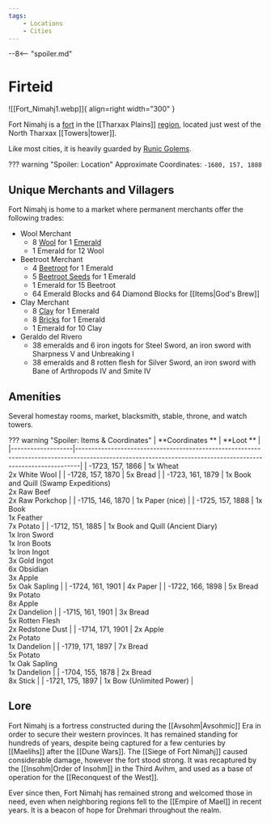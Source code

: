 ```yaml
---
tags:
    - Locations
    - Cities
---
```


--8<-- "spoiler.md"

# Firteid

![[Fort_Nimahj1.webp]]{ align=right width="300" }

Fort Nimahj is a [fort](/Settlements) in the [[Tharxax Plains]] [region](/Regions), located just west of the North Tharxax [[Towers|tower]].

Like most cities, it is heavily guarded by [Runic Golems](https://minecraft.gamepedia.com/Iron_Golem).

??? warning "Spoiler: Location"
	Approximate Coordinates: `-1680, 157, 1888 ` 

## Unique Merchants and Villagers

Fort Nimahj is home to a market where permanent merchants offer the
following trades:

- Wool Merchant
    - 8 [Wool](https://minecraft.gamepedia.com/Wool) for 1 [Emerald](https://minecraft.gamepedia.com/Emerald)
    - 1 Emerald for 12 Wool
- Beetroot Merchant
    - 4 [Beetroot](https://minecraft.gamepedia.com/Beetroot) for 1 Emerald
    - 5 [Beetroot Seeds](https://minecraft.gamepedia.com/Beetroot_Seeds) for 1 Emerald
    - 1 Emerald for 15 Beetroot
    - 64 Emerald Blocks and 64 Diamond Blocks for [[Items|God's Brew]]
- Clay Merchant
    - 8 [Clay](https://minecraft.gamepedia.com/Clay) for 1 Emerald
    - 8 [Bricks](https://minecraft.gamepedia.com/Bricks) for 1 Emerald
    - 1 Emerald for 10 Clay
- Geraldo del Rivero
    - 38 emeralds and 6 iron ingots for Steel Sword, an iron sword with Sharpness V and Unbreaking I
    - 38 emeralds and 8 rotten flesh for Silver Sword, an iron sword with Bane of Arthropods IV and Smite IV


## Amenities 

Several homestay rooms, market, blacksmith, stable, throne, and watch towers.

??? warning "Spoiler: Items & Coordinates"
	| **Coordinates **  | **Loot **                                                                                                                                                   |
	|-------------------|-------------------------------------------------------------------------------------------------------------------------------------------------------------|
	| -1723, 157, 1866  | 1x Wheat <br>2x White Wool                                                                                                                                  |
	| -1728, 157, 1870  | 5x Bread                                                                                                                                                    |
	| -1723, 161, 1879  | 1x Book and Quill (Swamp Expeditions) <br>2x Raw Beef <br>2x Raw Porkchop                                                                                   |
	| -1715, 146, 1870  | 1x Paper (nice)                                                                                                                                             |
	| -1725, 157, 1888  | 1x Book <br>1x Feather <br>7x Potato                                                                                                                        |
	| -1712, 151, 1885  | 1x Book and Quill (Ancient Diary) <br>1x Iron Sword <br>1x Iron Boots <br>1x Iron Ingot <br>3x Gold Ingot <br>6x Obsidian <br>3x Apple <br>5x Oak Sapling   |
	| -1724, 161, 1901  | 4x Paper                                                                                                                                                    |
	| -1722, 166, 1898  | 5x Bread <br>9x Potato <br>8x Apple <br>2x Dandelion                                                                                                        |
	| -1715, 161, 1901  | 3x Bread <br>5x Rotten Flesh <br>2x Redstone Dust                                                                                                           |
	| -1714, 171, 1901  | 2x Apple <br>2x Potato <br>1x Dandelion                                                                                                                     |
	| -1719, 171, 1897  | 7x Bread <br>5x Potato <br>1x Oak Sapling <br>1x Dandelion                                                                                                  |
	| -1704, 155, 1878  | 2x Bread <br>8x Stick                                                                                                                                       |
	| -1721, 175, 1897  | 1x Bow (Unlimited Power)                                                                                                                                    |

## Lore

Fort Nimahj is a fortress constructed during the [[Avsohm|Avsohmic]] Era in order to secure their western provinces. It has remained standing for hundreds of years, despite being captured for a few centuries by [[Maelihs]] after the [[Dune Wars]]. The [[Siege of Fort Nimahj]] caused considerable damage, however the fort stood strong. It was recaptured by the [[Insohm|Order of Insohm]] in the Third Avihm, and used as a base of operation for the [[Reconquest of the West]].

Ever since then, Fort Nimahj has remained strong and welcomed those in need, even when neighboring regions fell to the [[Empire of Mael]] in recent years. It is a beacon of hope for Drehmari throughout the realm.
